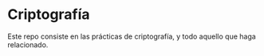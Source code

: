 # Criptografía
Este repo consiste en las prácticas de criptografía, y todo aquello que haga relacionado. 
